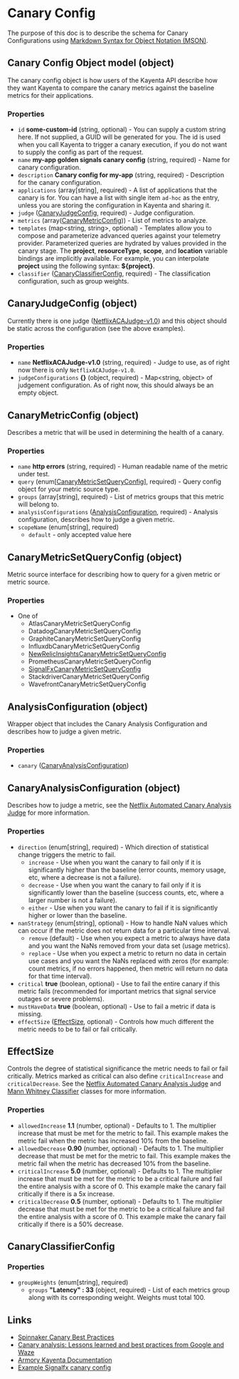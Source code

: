 # Canary Config

The purpose of this doc is to describe the schema for Canary Configurations using [Markdown Syntax for Object Notation (MSON)]. 

## Canary Config Object model (object)

The canary config object is how users of the Kayenta API describe how they want Kayenta to compare the canary metrics against the baseline metrics for their applications.

### Properties

- `id` **some-custom-id** (string, optional) - You can supply a custom string here. If not supplied, a GUID will be generated for you. The id is used when you call Kayenta to trigger a canary execution, if you do not want to supply the config as part of the request.
- `name` **my-app golden signals canary config** (string, required) - Name for canary configuration.
- `description` **Canary config for my-app** (string, required) - Description for the canary configuration.
- `applications` (array[string], required) - A list of applications that the canary is for. You can have a list with single item `ad-hoc` as the entry, unless you are storing the configuration in Kayenta and sharing it.
- `judge` ([CanaryJudgeConfig](#CanaryJudgeConfig-object), required) - Judge configuration.
- `metrics` (array([CanaryMetricConfig](#CanaryMetricConfig-object))) - List of metrics to analyze.
- `templates` (map<string, string>, optional) - Templates allow you to compose and parameterize advanced queries against your telemetry provider. Parameterized queries are hydrated by values provided in the canary stage. The **project**, **resourceType**, **scope**, and **location** variable bindings are implicitly available. For example, you can interpolate **project** using the following syntax: **\${project}**.
- `classifier` ([CanaryClassifierConfig](#canaryclassifierconfig), required) - The classification configuration, such as group weights.

## CanaryJudgeConfig (object)

Currently there is one judge ([NetflixACAJudge-v1.0](https://github.com/spinnaker/kayenta/blob/master/kayenta-judge/src/main/scala/com/netflix/kayenta/judge/NetflixACAJudge.scala)) and this object should be static across the configuration (see the above examples).

### Properties

- `name` **NetflixACAJudge-v1.0** (string, required) - Judge to use, as of right now there is only `NetflixACAJudge-v1.0`.
- `judgeConfigurations` **{}** (object, required) - Map<string, object> of judgement configuration. As of right now, this should always be an empty object.

## CanaryMetricConfig (object)

Describes a metric that will be used in determining the health of a canary.

### Properties

- `name` **http errors** (string, required) - Human readable name of the metric under test.
- `query` (enum[[CanaryMetricSetQueryConfig](#CanaryMetricSetQueryConfig-object)], required) - Query config object for your metric source type.
- `groups` (array[string], required) - List of metrics groups that this metric will belong to.
- `analysisConfigurations` ([AnalysisConfiguration](#AnalysisConfiguration-object), required) - Analysis configuration, describes how to judge a given metric.
- `scopeName` (enum[string], required)
  - `default` - only accepted value here

## CanaryMetricSetQueryConfig (object)

Metric source interface for describing how to query for a given metric or metric source.

### Properties

- One of
  - AtlasCanaryMetricSetQueryConfig
  - DatadogCanaryMetricSetQueryConfig
  - GraphiteCanaryMetricSetQueryConfig
  - InfluxdbCanaryMetricSetQueryConfig
  - [NewRelicInsightsCanaryMetricSetQueryConfig](../kayenta-newrelic-insights/docs/metric-set-query-config.md)
  - PrometheusCanaryMetricSetQueryConfig
  - [SignalFxCanaryMetricSetQueryConfig](../kayenta-signalfx/docs/metric-set-query-config.md)
  - StackdriverCanaryMetricSetQueryConfig
  - WavefrontCanaryMetricSetQueryConfig

## AnalysisConfiguration (object)

Wrapper object that includes the Canary Analysis Configuration and describes how to judge a given metric.

### Properties

- `canary` ([CanaryAnalysisConfiguration](#CanaryAnalysisConfiguration-object))

## CanaryAnalysisConfiguration (object)

Describes how to judge a metric, see the [Netflix Automated Canary Analysis Judge] for more information.

### Properties

- `direction` (enum[string], required) - Which direction of statistical change triggers the metric to fail.
  - `increase` - Use when you want the canary to fail only if it is significantly higher than the baseline (error counts, memory usage, etc, where a decrease is not a failure).
  - `decrease` - Use when you want the canary to fail only if it is significantly lower than the baseline (success counts, etc, where a larger number is not a failure).
  - `either` - Use when you want the canary to fail if it is significantly higher or lower than the baseline.
- `nanStrategy` (enum[string], optional) - How to handle NaN values which can occur if the metric does not return data for a particular time interval.
  - `remove` (default) - Use when you expect a metric to always have data and you want the NaNs removed from your data set (usage metrics).
  - `replace` - Use when you expect a metric to return no data in certain use cases and you want the NaNs replaced with zeros (for example: count metrics, if no errors happened, then metric will return no data for that time interval).
- `critical` **true** (boolean, optional) - Use to fail the entire canary if this metric fails (recommended for important metrics that signal service outages or severe problems).
- `mustHaveData` **true** (boolean, optional) - Use to fail a metric if data is missing.
- `effectSize` ([EffectSize](#effectsize), optional) - Controls how much different the metric needs to be to fail or fail critically.

## EffectSize

Controls the degree of statistical significance the metric needs to fail or fail critically. 
Metrics marked as critical can also define `criticalIncrease` and `criticalDecrease`. 
See the [Netflix Automated Canary Analysis Judge] and [Mann Whitney Classifier] classes for more information.

### Properties

- `allowedIncrease` **1.1** (number, optional) - Defaults to 1. The multiplier increase that must be met for the metric to fail. This example makes the metric fail when the metric has increased 10% from the baseline.
- `allowedDecrease` **0.90** (number, optional) - Defaults to 1. The multiplier decrease that must be met for the metric to fail. This example makes the metric fail when the metric has decreased 10% from the baseline.
- `criticalIncrease` **5.0** (number, optional) - Defaults to 1. The multiplier increase that must be met for the metric to be a critical failure and fail the entire analysis with a score of 0. This example make the canary fail critically if there is a 5x increase.
- `criticalDecrease` **0.5** (number, optional) - Defaults to 1. The multiplier decrease that must be met for the metric to be a critical failure and fail the entire analysis with a score of 0. This example make the canary fail critically if there is a 50% decrease.

## CanaryClassifierConfig

### Properties

- `groupWeights` (enum[string], required)
  - `groups` **"Latency" : 33** (object, required) - List of each metrics group along with its corresponding weight. Weights must total 100.
  
## Links

- [Spinnaker Canary Best Practices]
- [Canary analysis: Lessons learned and best practices from Google and Waze]
- [Armory Kayenta Documentation]
- [Example Signalfx canary config](../kayenta-signalfx/docs/metric-set-query-config.md)
  
[Spinnaker Canary Best Practices]: https://www.spinnaker.io/guides/user/canary/best-practices/
[Armory Kayenta Documentation]: https://docs.armory.io/spinnaker/configure_kayenta/
[Markdown Syntax for Object Notation (MSON)]: https://github.com/apiaryio/mson
[Canary analysis: Lessons learned and best practices from Google and Waze]: https://cloud.google.com/blog/products/devops-sre/canary-analysis-lessons-learned-and-best-practices-from-google-and-waze
[Netflix Automated Canary Analysis Judge]: https://github.com/spinnaker/kayenta/blob/master/kayenta-judge/src/main/scala/com/netflix/kayenta/judge/NetflixACAJudge.scala
[Mann Whitney Classifier]: https://github.com/spinnaker/kayenta/blob/master/kayenta-judge/src/main/scala/com/netflix/kayenta/judge/classifiers/metric/MannWhitneyClassifier.scala
